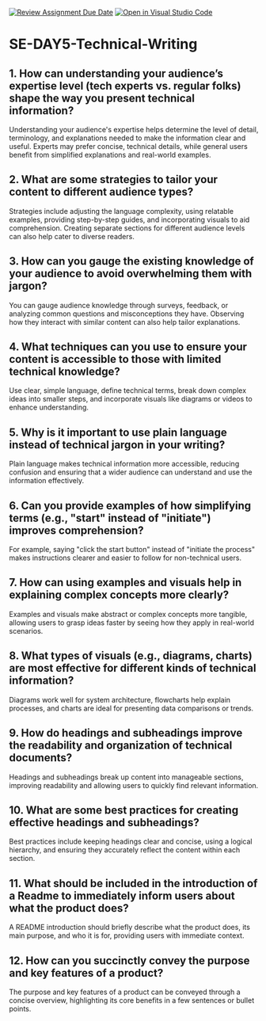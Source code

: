 [![Review Assignment Due Date](https://classroom.github.com/assets/deadline-readme-button-22041afd0340ce965d47ae6ef1cefeee28c7c493a6346c4f15d667ab976d596c.svg)](https://classroom.github.com/a/zsAR-pyY)
[![Open in Visual Studio Code](https://classroom.github.com/assets/open-in-vscode-2e0aaae1b6195c2367325f4f02e2d04e9abb55f0b24a779b69b11b9e10269abc.svg)](https://classroom.github.com/online_ide?assignment_repo_id=18492626&assignment_repo_type=AssignmentRepo)
# SE-DAY5-Technical-Writing
## 1. How can understanding your audience’s expertise level (tech experts vs. regular folks) shape the way you present technical information?
Understanding your audience's expertise helps determine the level of detail, terminology, and explanations needed to make the information clear and useful. Experts may prefer concise, technical details, while general users benefit from simplified explanations and real-world examples.

## 2. What are some strategies to tailor your content to different audience types?
Strategies include adjusting the language complexity, using relatable examples, providing step-by-step guides, and incorporating visuals to aid comprehension. Creating separate sections for different audience levels can also help cater to diverse readers.

## 3. How can you gauge the existing knowledge of your audience to avoid overwhelming them with jargon?
You can gauge audience knowledge through surveys, feedback, or analyzing common questions and misconceptions they have. Observing how they interact with similar content can also help tailor explanations.

## 4. What techniques can you use to ensure your content is accessible to those with limited technical knowledge?
Use clear, simple language, define technical terms, break down complex ideas into smaller steps, and incorporate visuals like diagrams or videos to enhance understanding.

## 5. Why is it important to use plain language instead of technical jargon in your writing?
Plain language makes technical information more accessible, reducing confusion and ensuring that a wider audience can understand and use the information effectively.

## 6. Can you provide examples of how simplifying terms (e.g., "start" instead of "initiate") improves comprehension?
For example, saying "click the start button" instead of "initiate the process" makes instructions clearer and easier to follow for non-technical users.

## 7. How can using examples and visuals help in explaining complex concepts more clearly?
Examples and visuals make abstract or complex concepts more tangible, allowing users to grasp ideas faster by seeing how they apply in real-world scenarios.

## 8. What types of visuals (e.g., diagrams, charts) are most effective for different kinds of technical information?
Diagrams work well for system architecture, flowcharts help explain processes, and charts are ideal for presenting data comparisons or trends.

## 9. How do headings and subheadings improve the readability and organization of technical documents?
Headings and subheadings break up content into manageable sections, improving readability and allowing users to quickly find relevant information.

## 10. What are some best practices for creating effective headings and subheadings?
Best practices include keeping headings clear and concise, using a logical hierarchy, and ensuring they accurately reflect the content within each section.

## 11. What should be included in the introduction of a Readme to immediately inform users about what the product does?
A README introduction should briefly describe what the product does, its main purpose, and who it is for, providing users with immediate context.

## 12. How can you succinctly convey the purpose and key features of a product?
The purpose and key features of a product can be conveyed through a concise overview, highlighting its core benefits in a few sentences or bullet points.
